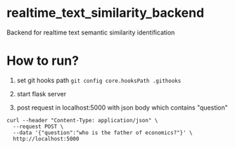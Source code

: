 # realtime_text_similarity_backend
Backend for realtime text semantic similarity identification

# How to run?
1. set git hooks path
    `git config core.hooksPath .githooks`
2. start flask server

3. post request in localhost:5000 with json body which contains "question"
```
curl --header "Content-Type: application/json" \
  --request POST \
  --data '{"question":"who is the father of economics?"}' \
  http://localhost:5000
  ```
